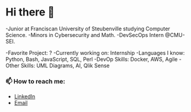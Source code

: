 # Hi there 👋

-Junior at Franciscan University of Steubenville studying Computer Science.
-Minors in Cybersecurity and Math.
-DevSecOps  Intern @CMU-SEI.

-Favorite Project: ?
-Currently working on: Internship
-Languages I know: Python, Bash, JavaScript, SQL, Perl
-DevOp Skills: Docker, AWS, Agile
-Other Skills: UML Diagrams, AI, Qlik Sense

### 📫 How to reach me:
- [LinkedIn](https://www.linkedin.com/in/emilymariewolfe/)
- [Email](ewolfe@student.franciscan.edu)
